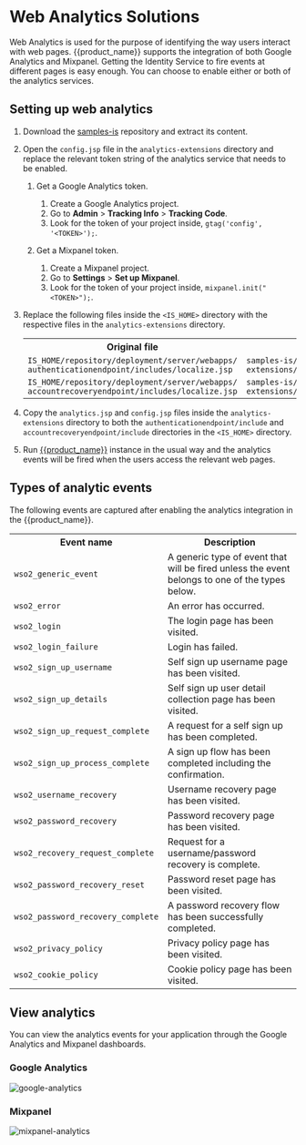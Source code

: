 # Web Analytics Solutions

Web Analytics is used for the purpose of identifying the way users interact with web pages. {{product_name}} supports the integration of both Google Analytics and Mixpanel. Getting the Identity Service to fire events at different pages is easy enough. You can choose to enable either or both of the analytics services.

## Setting up web analytics

1. Download the [samples-is](https://github.com/wso2/samples-is/archive/master.zip) repository and extract its content.

2. Open the `config.jsp` file in the `analytics-extensions` directory and replace the relevant token string of the analytics service that needs to be enabled.

    1. Get a Google Analytics token.
        1. Create a Google Analytics project.
        2. Go to **Admin** > **Tracking Info** > **Tracking Code**.
        3. Look for the token of your project inside, 
        `gtag('config', '<TOKEN>');`.

    2. Get a Mixpanel token.
        1. Create a Mixpanel project.
        2. Go to **Settings** > **Set up Mixpanel**.
        3. Look for the token of your project inside, 
        `mixpanel.init("<TOKEN>");`.

3. Replace the following files inside the `<IS_HOME>` directory with the respective files in the `analytics-extensions` directory.

    <table>
      <tr>
        <th>Original file</th>
        <th>File to replace</th>
      </tr>
      <tr>
        <td><code>IS_HOME/repository/deployment/server/webapps/<br>authenticationendpoint/includes/localize.jsp</code></td>
        <td><code>samples-is/analytics-extensions/authenticationendpoint/localize.jsp</code></td>
      </tr>
      <tr>
        <td><code>IS_HOME/repository/deployment/server/webapps/<br>accountrecoveryendpoint/includes/localize.jsp</code></td>
        <td><code>samples-is/analytics-extensions/accountrecoveryendpoint/localize.jsp</code></td>
      </tr>
    </table>

4. Copy the `analytics.jsp` and `config.jsp` files inside the `analytics-extensions` directory to both the `authenticationendpoint/include` and `accountrecoveryendpoint/include` directories in the `<IS_HOME>` directory.

5. Run [{{product_name}}]({{base_path}}/deploy/get-started/run-the-product/) instance in the usual way and the analytics events will be fired when the users access the relevant web pages. 

## Types of analytic events

The following events are captured after enabling the analytics integration in the {{product_name}}. 

<table>
  <tr>
    <th>Event name</th>
    <th>Description</th>
  </tr>
  <tr>
    <td><code>wso2_generic_event</code></td>
    <td>A generic type of event that will be fired unless the event belongs to one of the types below.</td>
  </tr>
  <tr>
    <td><code>wso2_error</code></td>
    <td>An error has occurred.</td>
  </tr>
  <tr>
    <td><code>wso2_login</code></td>
    <td>The login page has been visited.</td>
  </tr>
  <tr>
    <td><code>wso2_login_failure</code></td>
    <td>Login has failed.</td>
  </tr>
  <tr>
    <td><code>wso2_sign_up_username</code></td>
    <td>Self sign up username page has been visited.</td>
  </tr>
  <tr>
    <td><code>wso2_sign_up_details</code></td>
    <td>Self sign up user detail collection page has been visited.</td>
  </tr>
  <tr>
    <td><code>wso2_sign_up_request_complete</code></td>
    <td>A request for a self sign up has been completed.</td>
  </tr>
  <tr>
    <td><code>wso2_sign_up_process_complete</code></td>
    <td>A sign up flow has been completed including the confirmation.</td>
  </tr>
  <tr>
    <td><code>wso2_username_recovery</code></td>
    <td>Username recovery page has been visited.</td>
  </tr>
  <tr>
    <td><code>wso2_password_recovery</code></td>
    <td>Password recovery page has been visited.</td>
  </tr>
  <tr>
    <td><code>wso2_recovery_request_complete</code></td>
    <td>Request for a username/password recovery is complete.</td>
  </tr>
  <tr>
    <td><code>wso2_password_recovery_reset</code></td>
    <td>Password reset page has been visited.</td>
  </tr>
  <tr>
    <td><code>wso2_password_recovery_complete</code></td>
    <td>A password recovery flow has been successfully completed.</td>
  </tr>
  <tr>
    <td><code>wso2_privacy_policy</code></td>
    <td>Privacy policy page has been visited.</td>
  </tr>
  <tr>
    <td><code>wso2_cookie_policy</code></td>
    <td>Cookie policy page has been visited.</td>
  </tr>
</table>

## View analytics

You can view the analytics events for your application through the Google Analytics and Mixpanel dashboards. 

### Google Analytics
![google-analytics]({{base_path}}/assets/img/guides/analytics/web-analytics/google-analytics.png)

### Mixpanel
![mixpanel-analytics]({{base_path}}/assets/img/guides/analytics/web-analytics/mixpanel-analytics.png)
